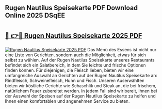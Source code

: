 ## Rugen Nautilus Speisekarte PDF Download Online 2025 DSqEE

# <h2><a href="http://gcc4l0m.nevu.top/?p=Rugen+Nautilus+Speisekarte">🔗 👉🔴 Rugen Nautilus Speisekarte 2025 PDF</a></h2>

[![Rugen Nautilus Speisekarte 2025 PDF](https://i.imgur.com/dBaPXMq.png)](http://gcc4l0m.nevu.top/?p=Rugen+Nautilus+Speisekarte)
Das Menü des Essens ist nicht nur eine Liste von Gerichten, sondern auch die Möglichkeit, etwas für sich selbst zu wählen. Auf der Rugen Nautilus Speisekarte unseres Restaurants befindet sich ein Salatbereich, in dem Sie leichte und frische Optionen finden können. Für diejenigen, die Fleisch lieben, bieten wir eine umfangreiche Auswahl an Gerichten auf der Rugen Nautilus Speisekarte an: Rindfleisch, Schweinefleisch, Huhn und Fisch. Unseren Auserwählten bieten wir köstliche Gerichte wie Schaschlik und Steak an, die bei frischem, natürlichem Feuer zubereitet werden. In jedem Fall sind wir bereit, Ihnen bei der Auswahl der Speisen auf der Rugen Nautilus Speisekarte zu helfen und Ihnen einen komfortablen und angenehmen Service zu bieten.
